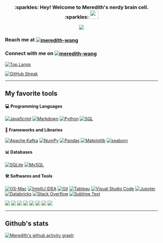 <h3 align="center">
  :sparkles: Hey! Welcome to Meredith's nerdy brain cell. :sparkles:
  <img src="https://media.giphy.com/media/hvRJCLFzcasrR4ia7z/giphy.gif" width="28">
</h3>

<p align="center">
  <a href="https://github.com/DenverCoder1/readme-typing-svg"><img src="https://readme-typing-svg.herokuapp.com/?lines=International%20Artist%20and%20Professional%20Photographer;Independent%20Model%20and%20Designer;Aspiring%20Data%20Scientist;9%20Years%20of%20Photography%20Experience&font=Fira%20Code&center=true&width=840&height=45&color=f75c7e&vCenter=true&size=22"></a>
</p>



<h3 align="left">Reach me at   <a href='wang.meredith09@gmail.com' target="blank"><img align="center" src="https://img.shields.io/badge/Gmail-blue?style=flat&logo=gmail&labelColor=white" alt="meredith-wang" /></a></h3>

<h3 align="left">Connect with me on   <a href="https://www.linkedin.com/in/m3redithw/" target="blank"><img align="center" src="https://img.shields.io/badge/LinkedIn-blue?style=flat&logo=linkedin&labelColor=black" alt="meredith-wang" /></a></h3>


[![Top Langs](https://github-readme-stats.vercel.app/api/top-langs/?username=m3redithw&hide=Jupyter&layout=compact&theme=dracula)](https://github.com/m3redithw)

[![GitHub Streak](https://github-readme-streak-stats.herokuapp.com/?user=m3redithw&theme=darcula&timezone=timezone['America/Chicago'])](https://git.io/streak-stats)

<!-- ![Meredith's GitHub stats](https://github-readme-stats.vercel.app/api?username=m3redithw&show_icons=true&theme=dracula) -->

***
## My favorite tools

#### 💻 Programming Languages

  <a href="#"><img alt="JavaScript" src="https://img.shields.io/badge/JavaScript-F7DF1E.svg?logo=javascript&logoColor=black"></a>
  <a href="#"><img alt="Markdown" src="https://img.shields.io/badge/Markdown-000000.svg?logo=markdown&logoColor=white"></a>
  <a href="#"><img alt="Python" src="https://img.shields.io/badge/Python-14354C.svg?logo=python&logoColor=white"></a>
  <a href="#"><img alt="SQL" src="https://custom-icon-badges.herokuapp.com/badge/SQL-025E8C.svg?logo=database&logoColor=white"></a>

#### 🧰 Frameworks and Libraries
  <a href="#"><img alt="Apache Kafka" src="https://img.shields.io/badge/Apache-Kafka-000.svg?logo=apachekafka&logoColor=white"></a>
  <a href="#"><img alt="NumPy" src="https://img.shields.io/badge/Numpy-013243.svg?logo=numpy&logoColor=white"></a>
  <a href="#"><img alt="Pandas" src="https://img.shields.io/badge/Pandas-150458.svg?logo=pandas&logoColor=white"></a>
  <a href="#"><img alt="Matplotlib" src="https://img.shields.io/badge/Matplotlib-8DF9C1.svg?logo=matplotlib-python&logoColor=white"></a>
  <a href="#"><img alt="seaborn" src="https://img.shields.io/badge/seaborn-65A9A8.svg?logo=pandas&logoColor=white"></a>
  
#### 📊 Databases

  <a href="#"><img alt="SQLite" src ="https://img.shields.io/badge/SQLite-07405e.svg?logo=sqlite&logoColor=white"></a>
  <a href="#"><img alt="MySQL" src="https://img.shields.io/badge/MySQL-00f.svg?logo=mysql&logoColor=white"></a>

#### 🛠️ Softwares and Tools

<a href="#"><img alt="OS-Mac" src="https://img.shields.io/badge/-OC%20Mac-555555?logo=apple&logoColor=white"></a>
<a href="#"><img alt="IntelliJ IDEA" src="https://img.shields.io/badge/-IntelliJ%20IDEA-FF33D4?logo=intellij-idea&logoColor=white"></a>
<a href="#"><img alt="Git" src="https://img.shields.io/badge/Git-F05033.svg?logo=git&logoColor=white"></a>
<a href="#"><img alt="Tableau" src="https://img.shields.io/badge/Tableau-E97627.svg?logo=tableau&logoColor=white"></a>
<a href="#"><img alt="Visual Studio Code" src="https://img.shields.io/badge/Visual%20Studio%20Code-0078d7.svg?logo=visual-studio-code&logoColor=white"></a>
<a href="#"><img alt="Jupyter" src="https://img.shields.io/badge/Jupyter-F37626.svg?logo=Jupyter&logoColor=white"></a>
<a href="#"><img alt="Databricks" src="https://img.shields.io/badge/Databricks-ff3621.svg?logo=Databricks&logoColor=white"></a>
<a href="#"><img alt="Stack Overflow" src="https://img.shields.io/badge/-Stack%20Overflow-FE7A16?logo=stack-overflow&logoColor=white"></a>
<a href="#"><img alt="Sublime Text" src="https://img.shields.io/badge/-Sublime%20Text-23575757?logo=sublime-text&logoColor=white"></a>

![](https://img.shields.io/badge/Adobe%20Creative%20Cloud-DA1F26?style=flat&logo=Adobe%20Creative%20Cloud&logoColor=white) ![](https://img.shields.io/badge/Adobe%20Illustrator-FF9A00?style=flat&logo=adobe%20illustrator&logoColor=white) ![](https://img.shields.io/badge/Adobe%20InDesign-FF3366?style=flat&logo=Adobe%20InDesign&logoColor=white) ![](https://img.shields.io/badge/Adobe%20Lightroom-31A8FF?style=flat&logo=Adobe%20Lightroom&logoColor=white) ![](https://img.shields.io/badge/Adobe%20Photoshop-31A8FF?style=flat&logo=Adobe%20Photoshop&logoColor=black) ![](https://img.shields.io/badge/Adobe%20Premiere%20Pro-9999FF?style=flat&logo=Adobe%20Premiere%20Pro&logoColor=white) ![](https://img.shields.io/badge/Adobe%20XD-470137?style=flat&logo=Adobe%20XD&logoColor=#FF61F6) ![](https://img.shields.io/badge/Canva-%2300C4CC.svg?&style=flat&logo=Canva&logoColor=white)

***
## Github's stats
[![Meredith's github activity graph](https://activity-graph.herokuapp.com/graph?username=m3redithw&theme=monokai&timezone=timezone['America/Chicago'])](https://github.com/ashutosh00710/github-readme-activity-graph)
